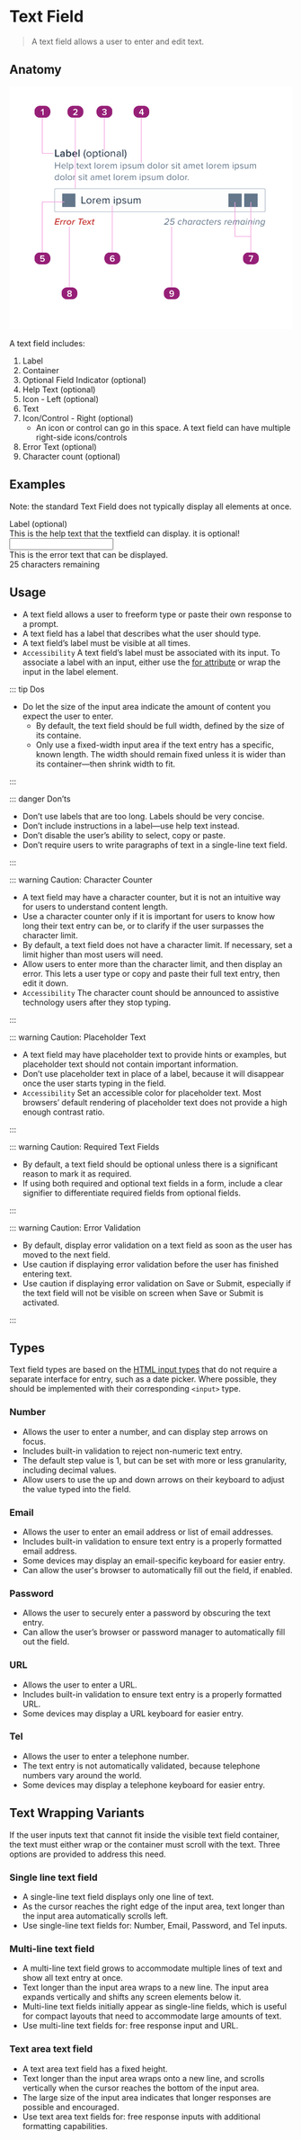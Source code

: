# Text Field

> A text field allows a user to enter and edit text.

## Anatomy

![A diagram of the text field's various pieces, defined below.](../assets/anatomy_text-field.png)

A text field includes:

1. Label
2. Container
3. Optional Field Indicator (optional)
4. Help Text (optional)
5. Icon - Left (optional)
6. Text
7. Icon/Control - Right (optional)
   - An icon or control can go in this space. A text field can have multiple right-side icons/controls
8. Error Text (optional)
9. Character count (optional)

## Examples

Note: the standard Text Field does not typically display all elements at once.

<div class="textfield">
  <label for="input" class="textfield__label">
    Label <span class="textfield__optional">(optional)</span>
  </label>
  <div class="textfield__help">This is the help text that the textfield can display. it is optional!</div>
  <input id="input" class="textfield__input" type="text" />
  <div class="textfield__feedback">
    <div class="textfield__error">This is the error text that can be displayed.</div>
    <div class="textfield__count">25 characters remaining</div>
  </div>
</div>

## Usage

- A text field allows a user to freeform type or paste their own response to a prompt.
- A text field has a label that describes what the user should type.
- A text field’s label must be visible at all times.
- `Accessibility` A text field’s label must be associated with its input. To associate a label with an input, either use the [for attribute](https://developer.mozilla.org/en-US/docs/Web/HTML/Element/label#attr-for) or wrap the input in the label element.

::: tip Dos

- Do let the size of the input area indicate the amount of content you expect the user to enter.
  - By default, the text field should be full width, defined by the size of its containe.
  - Only use a fixed-width input area if the text entry has a specific, known length. The width should remain fixed unless it is wider than its container&mdash;then shrink width to fit.

:::

::: danger Don’ts

- Don’t use labels that are too long. Labels should be very concise.
- Don’t include instructions in a label&mdash;use help text instead.
- Don’t disable the user’s ability to select, copy or paste.
- Don’t require users to write paragraphs of text in a single-line text field.

:::

::: warning Caution: Character Counter

- A text field may have a character counter, but it is not an intuitive way for users to understand content length.
- Use a character counter only if it is important for users to know how long their text entry can be, or to clarify if the user surpasses the character limit.
- By default, a text field does not have a character limit. If necessary, set a limit higher than most users will need.
- Allow users to enter more than the character limit, and then display an error. This lets a user type or copy and paste their full text entry, then edit it down.
- `Accessibility` The character count should be announced to assistive technology users after they stop typing.

:::

::: warning Caution: Placeholder Text

- A text field may have placeholder text to provide hints or examples, but placeholder text should not contain important information.
- Don’t use placeholder text in place of a label, because it will disappear once the user starts typing in the field.
- `Accessibility` Set an accessible color for placeholder text. Most browsers’ default rendering of placeholder text does not provide a high enough contrast ratio.

:::

::: warning Caution: Required Text Fields

- By default, a text field should be optional unless there is a significant reason to mark it as required.
- If using both required and optional text fields in a form, include a clear signifier to differentiate required fields from optional fields.

:::

::: warning Caution: Error Validation

- By default, display error validation on a text field as soon as the user has moved to the next field.
- Use caution if displaying error validation before the user has finished entering text.
- Use caution if displaying error validation on Save or Submit, especially if the text field will not be visible on screen when Save or Submit is activated.

:::

## Types

Text field types are based on the [HTML input types](https://developer.mozilla.org/en-US/docs/Web/HTML/Element/input) that do not require a separate interface for entry, such as a date picker.
Where possible, they should be implemented with their corresponding `<input>` type.

### Number

- Allows the user to enter a number, and can display step arrows on focus.
- Includes built-in validation to reject non-numeric text entry.
- The default step value is 1, but can be set with more or less granularity, including decimal values.
- Allow users to use the up and down arrows on their keyboard to adjust the value typed into the field.

### Email

- Allows the user to enter an email address or list of email addresses.
- Includes built-in validation to ensure text entry is a properly formatted email address.
- Some devices may display an email-specific keyboard for easier entry.
- Can allow the user's browser to automatically fill out the field, if enabled.

### Password

- Allows the user to securely enter a password by obscuring the text entry.
- Can allow the user’s browser or password manager to automatically fill out the field.

### URL

- Allows the user to enter a URL.
- Includes built-in validation to ensure text entry is a properly formatted URL.
- Some devices may display a URL keyboard for easier entry.

### Tel

- Allows the user to enter a telephone number.
- The text entry is not automatically validated, because telephone numbers vary around the world.
- Some devices may display a telephone keyboard for easier entry.

## Text Wrapping Variants

If the user inputs text that cannot fit inside the visible text field container, the text must either wrap or the container must scroll with the text.
Three options are provided to address this need.

### Single line text field

- A single-line text field displays only one line of text.
- As the cursor reaches the right edge of the input area, text longer than the input area automatically scrolls left.
- Use single-line text fields for: Number, Email, Password, and Tel inputs.

### Multi-line text field

- A multi-line text field grows to accommodate multiple lines of text and show all text entry at once.
- Text longer than the input area wraps to a new line. The input area expands vertically and shifts any screen elements below it.
- Multi-line text fields initially appear as single-line fields, which is useful for compact layouts that need to accommodate large amounts of text.
- Use multi-line text fields for: free response input and URL.

### Text area text field

- A text area text field has a fixed height.
- Text longer than the input area wraps onto a new line, and scrolls vertically when the cursor reaches the bottom of the input area.
- The large size of the input area indicates that longer responses are possible and encouraged.
- Use text area text fields for: free response inputs with additional formatting capabilities.

<style lang="scss">
@import '~@nds/core/src/components/textfield/index';
</style>
